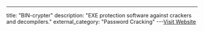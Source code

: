 ---
title: "BIN-crypter"
description: "EXE protection software against crackers and decompilers."
external_category: "Password Cracking"
---[Visit Website](https://www.autoitscript.com/forum/topic/129383-bin-crypter/)

